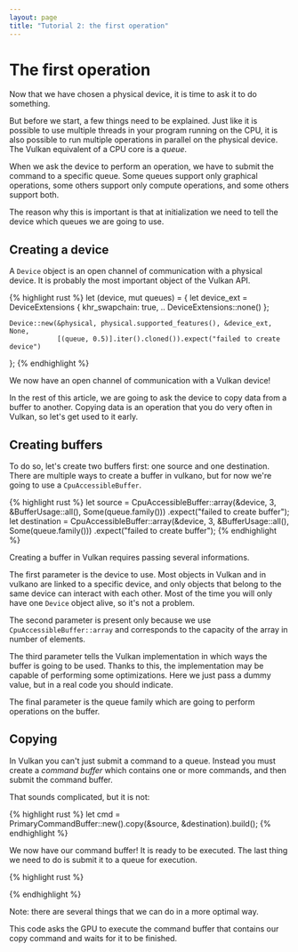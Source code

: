 ```yaml
---
layout: page
title: "Tutorial 2: the first operation"
---
```


# The first operation

Now that we have chosen a physical device, it is time to ask it to do something.

But before we start, a few things need to be explained. Just like it is possible to use multiple
threads in your program running on the CPU, it is also possible to run multiple operations in
parallel on the physical device. The Vulkan equivalent of a CPU core is a *queue*.

When we ask the device to perform an operation, we have to submit the command to a specific queue.
Some queues support only graphical operations, some others support only compute operations, and
some others support both.

The reason why this is important is that at initialization we need to tell the device which queues
we are going to use.

## Creating a device

A `Device` object is an open channel of communication with a physical device. It is probably the
most important object of the Vulkan API.

{% highlight rust %}
let (device, mut queues) = {
    let device_ext = DeviceExtensions {
        khr_swapchain: true,
        .. DeviceExtensions::none()
    };

    Device::new(&physical, physical.supported_features(), &device_ext, None,
                [(queue, 0.5)].iter().cloned()).expect("failed to create device")
};
{% endhighlight %}

We now have an open channel of communication with a Vulkan device!

In the rest of this article, we are going to ask the device to copy data from a buffer to
another. Copying data is an operation that you do very often in Vulkan, so let's get used
to it early.

## Creating buffers

To do so, let's create two buffers first: one source and one destination. There are multiple
ways to create a buffer in vulkano, but for now we're going to use a `CpuAccessibleBuffer`.

{% highlight rust %}
let source = CpuAccessibleBuffer::array(&device, 3, &BufferUsage::all(), Some(queue.family()))
                                    .expect("failed to create buffer");
let destination = CpuAccessibleBuffer::array(&device, 3, &BufferUsage::all(), Some(queue.family()))
                                    .expect("failed to create buffer");
{% endhighlight %}

Creating a buffer in Vulkan requires passing several informations.

The first parameter is the device to use. Most objects in Vulkan and in vulkano are linked to a
specific device, and only objects that belong to the same device can interact with each other.
Most of the time you will only have one `Device` object alive, so it's not a problem.

The second parameter is present only because we use `CpuAccessibleBuffer::array` and corresponds
to the capacity of the array in number of elements.

The third parameter tells the Vulkan implementation in which ways the buffer is going to be used.
Thanks to this, the implementation may be capable of performing some optimizations. Here we just
pass a dummy value, but in a real code you should indicate.

The final parameter is the queue family which are going to perform operations on the buffer.

## Copying

In Vulkan you can't just submit a command to a queue. Instead you must create a *command buffer*
which contains one or more commands, and then submit the command buffer.

That sounds complicated, but it is not:

{% highlight rust %}
let cmd = PrimaryCommandBuffer::new().copy(&source, &destination).build();
{% endhighlight %}

We now have our command buffer! It is ready to be executed. The last thing we need to do is
submit it to a queue for execution.

{% highlight rust %}

{% endhighlight %}

Note: there are several things that we can do in a more optimal way.

This code asks the GPU to execute the command buffer that contains our copy command and waits for
it to be finished.
